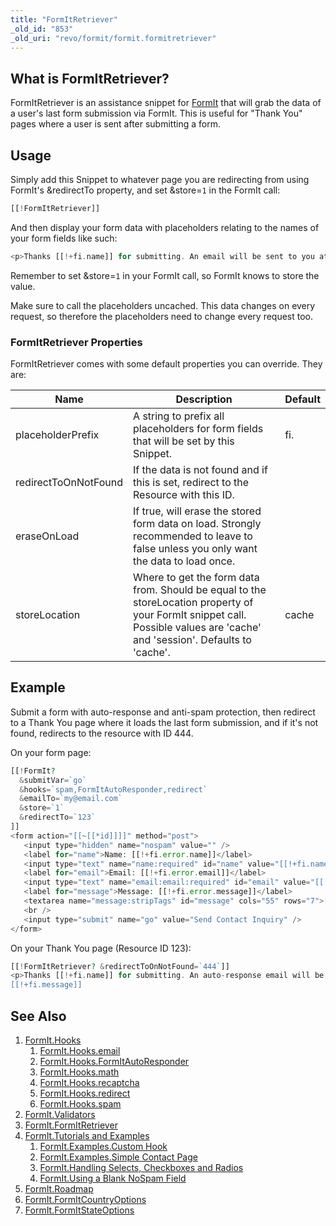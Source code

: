 ```yaml
---
title: "FormItRetriever"
_old_id: "853"
_old_uri: "revo/formit/formit.formitretriever"
---
```


## What is FormItRetriever?

 FormItRetriever is an assistance snippet for [FormIt](extras/formit "FormIt") that will grab the data of a user's last form submission via FormIt. This is useful for "Thank You" pages where a user is sent after submitting a form.

## Usage

 Simply add this Snippet to whatever page you are redirecting from using FormIt's &redirectTo property, and set &store=`1` in the FormIt call:

 ``` php
[[!FormItRetriever]]
```

 And then display your form data with placeholders relating to the names of your form fields like such:

 ``` php
<p>Thanks [[!+fi.name]] for submitting. An email will be sent to you at [[!+fi.email]].</p>
```

 Remember to set &store=`1` in your FormIt call, so FormIt knows to store the value.

 Make sure to call the placeholders uncached. This data changes on every request, so therefore the placeholders need to change every request too.

### FormItRetriever Properties

 FormItRetriever comes with some default properties you can override. They are:

 | Name                 | Description                                                                                                                                                                 | Default |
 | -------------------- | --------------------------------------------------------------------------------------------------------------------------------------------------------------------------- | ------- |
 | placeholderPrefix    | A string to prefix all placeholders for form fields that will be set by this Snippet.                                                                                       | fi.     |
 | redirectToOnNotFound | If the data is not found and if this is set, redirect to the Resource with this ID.                                                                                         |         |
 | eraseOnLoad          | If true, will erase the stored form data on load. Strongly recommended to leave to false unless you only want the data to load once.                                        |
 | storeLocation        | Where to get the form data from. Should be equal to the storeLocation property of your FormIt snippet call. Possible values are 'cache' and 'session'. Defaults to 'cache'. | cache   |

## Example

 Submit a form with auto-response and anti-spam protection, then redirect to a Thank You page where it loads the last form submission, and if it's not found, redirects to the resource with ID 444.

 On your form page:

 ``` php
[[!FormIt?
   &submitVar=`go`
   &hooks=`spam,FormItAutoResponder,redirect`
   &emailTo=`my@email.com`
   &store=`1`
   &redirectTo=`123`
]]
<form action="[[~[[*id]]]]" method="post">
    <input type="hidden" name="nospam" value="" />
    <label for="name">Name: [[!+fi.error.name]]</label>
    <input type="text" name="name:required" id="name" value="[[!+fi.name]]" />
    <label for="email">Email: [[!+fi.error.email]]</label>
    <input type="text" name="email:email:required" id="email" value="[[!+fi.email]]" />
    <label for="message">Message: [[!+fi.error.message]]</label>
    <textarea name="message:stripTags" id="message" cols="55" rows="7">[[!+fi.message]]</textarea>
    <br />
    <input type="submit" name="go" value="Send Contact Inquiry" />
</form>
```

 On your Thank You page (Resource ID 123):

 ``` php
[[!FormItRetriever? &redirectToOnNotFound=`444`]]
<p>Thanks [[!+fi.name]] for submitting. An auto-response email will be sent to you at [[!+fi.email]]. Here's a copy of your message:</p>
[[!+fi.message]]
```

## See Also

1. [FormIt.Hooks](extras/formit/formit.hooks)
     1. [FormIt.Hooks.email](extras/formit/formit.hooks/formit.hooks.email)
     2. [FormIt.Hooks.FormItAutoResponder](extras/formit/formit.hooks/formit.hooks.formitautoresponder)
     3. [FormIt.Hooks.math](extras/formit/formit.hooks/formit.hooks.math)
     4. [FormIt.Hooks.recaptcha](extras/formit/formit.hooks/formit.hooks.recaptcha)
     5. [FormIt.Hooks.redirect](extras/formit/formit.hooks/formit.hooks.redirect)
     6. [FormIt.Hooks.spam](extras/formit/formit.hooks/formit.hooks.spam)
2. [FormIt.Validators](extras/formit/formit.validators)
3. [FormIt.FormItRetriever](extras/formit/formit.formitretriever)
4. [FormIt.Tutorials and Examples](extras/formit/formit.tutorials-and-examples)
     1. [FormIt.Examples.Custom Hook](extras/formit/formit.tutorials-and-examples/formit.examples.custom-hook)
     2. [FormIt.Examples.Simple Contact Page](extras/formit/formit.tutorials-and-examples/formit.examples.simple-contact-page)
     3. [FormIt.Handling Selects, Checkboxes and Radios](extras/formit/formit.tutorials-and-examples/formit.handling-selects,-checkboxes-and-radios)
     4. [FormIt.Using a Blank NoSpam Field](extras/formit/formit.tutorials-and-examples/formit.using-a-blank-nospam-field)
5. [FormIt.Roadmap](extras/formit/formit.roadmap)
6. [FormIt.FormItCountryOptions](extras/formit/formit.formitcountryoptions)
7. [FormIt.FormItStateOptions](extras/formit/formit.formitstateoptions)
